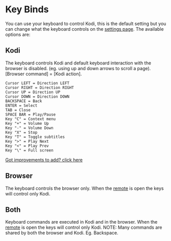 # Key Binds

You can use your keyboard to control Kodi, this is the default setting but you can change what
the keyboard controls on the [settings page](#settings/web). The available options are:

## Kodi

The keyboard controls Kodi and default keyboard interaction with the browser is disabled.
(eg. using up and down arrows to scroll a page). [Browser command] = [Kodi action].

```
Cursor LEFT = Direction LEFT
Cursor RIGHT = Direction RIGHT
Cursor UP = Direction UP
Cursor DOWN = Direction DOWN
BACKSPACE = Back
ENTER = Select
TAB = Close
SPACE BAR = Play/Pause
Key "C" = Context menu
Key "+" = Volume Up
Key "-" = Volume Down
Key "X" = Stop
Key "T" = Toggle subtitles
Key ">" = Play Next
Key "<" = Play Prev
Key "\" = Full screen
```

[Got improvements to add? click here](https://github.com/xbmc/chorus2/blob/master/src/js/apps/input/input_app.js.coffee)

## Browser

The keyboard controls the browser only. When the [remote](#remote) is open the keys will control only Kodi.

## Both

Keyboard commands are executed in Kodi and in the browser. When the [remote](#remote) is open the keys will
control only Kodi. NOTE: Many commands are shared by both the browser and Kodi. Eg. Backspace.